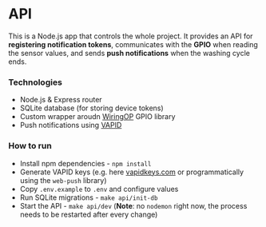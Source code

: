 # API

This is a Node.js app that controls the whole project.
It provides an API for **registering notification tokens**, communicates with the **GPIO** when reading the sensor values, and sends **push notifications** when the washing cycle ends.

### Technologies
- Node.js & Express router
- SQLite database (for storing device tokens)
- Custom wrapper aroudn [WiringOP](https://github.com/orangepi-xunlong/wiringOP) GPIO library
- Push notifications using [VAPID](https://www.npmjs.com/package/web-push)

### How to run
- Install npm dependencies - `npm install`
- Generate VAPID keys (e.g. here [vapidkeys.com](https://vapidkeys.com/) or programmatically using the `web-push` library)
- Copy `.env.example` to `.env` and configure values
- Run SQLite migrations - `make api/init-db`
- Start the API - `make api/dev` (**Note**: no `nodemon` right now, the process needs to be restarted after every change)
